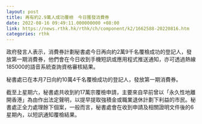 ```yaml
---
layout: post
title: 再有約2.9萬人成功覆檢　今日獲發消費券
date: 2022-08-16 09:49:11.000000000 +08:00
link: https://news.rthk.hk/rthk/ch/component/k2/1662588-20220816.htm
categories: rthk
---
```


政府發言人表示，消費券計劃秘書處今日再向約2萬9千名覆檢成功的登記人，發放第一期消費券，他們會在今日收到手機短訊或應用程式推送通知，亦可透過熱線185000的語音系統查詢資格審核結果。

秘書處已在本月7日向約10萬4千名覆檢成功的登記人，發放第一期消費券。

截至上星期六，秘書處共收到約17萬宗覆檢申請，主要來自早前曾以「永久性地離開香港」為由作出法定聲明，以提早提取強積金或職業退休計劃下利益的市民。秘書處正全力處理餘下個案，一般而言，秘書處會在收到申請及相關證明文件後的6星期內，以短訊通知覆檢結果。
